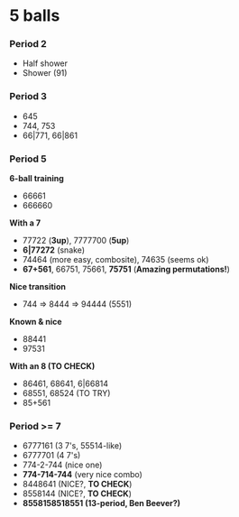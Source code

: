 # 5 balls

### Period 2

- Half shower
- Shower (91)

### Period 3

- 645
- 744, 753
- 66|771, 66|861

### Period 5

**6-ball training**
- 66661
- 666660

**With a 7**
- 77722 (**3up**), 7777700 (**5up**)
- **6|77272** (snake)
- 74464 (more easy, combosite), 74635 (seems ok)
- **67+561**, 66751, 75661, **75751** (**Amazing permutations!**)

**Nice transition**
- 744 => 8444 => 94444 (5551)

**Known & nice**
- 88441
- 97531

**With an 8 (TO CHECK)**
- 86461, 68641, 6|66814
- 68551, 68524 (TO TRY)
- 85+561

### Period >= 7

- 6777161 (3 7's, 55514-like)
- 6777701 (4 7's)
- 774-2-744 (nice one)
- **774-714-744** (very nice combo)
- 8448641 (NICE?, **TO CHECK**)
- 8558144 (NICE?, **TO CHECK**)
- **8558158518551 (13-period, Ben Beever?)**

